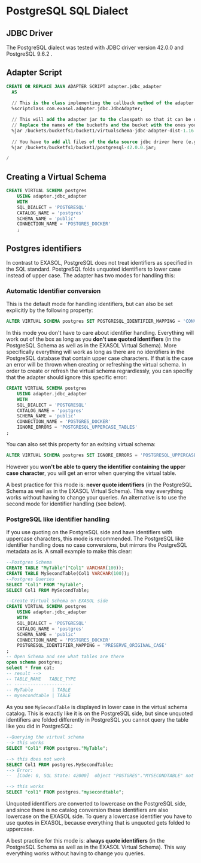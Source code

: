 # PostgreSQL SQL Dialect

## JDBC Driver

The PostgreSQL dialect was tested with JDBC driver version 42.0.0 and PostgreSQL 9.6.2 .

## Adapter Script

```sql
CREATE OR REPLACE JAVA ADAPTER SCRIPT adapter.jdbc_adapter 
  AS
  
  // This is the class implementing the callback method of the adapter script
  %scriptclass com.exasol.adapter.jdbc.JdbcAdapter;

  // This will add the adapter jar to the classpath so that it can be used inside the adapter script
  // Replace the names of the bucketfs and the bucket with the ones you used.
  %jar /buckets/bucketfs1/bucket1/virtualschema-jdbc-adapter-dist-1.16.3.jar;
									 
  // You have to add all files of the data source jdbc driver here (e.g. MySQL or Hive)
  %jar /buckets/bucketfs1/bucket1/postgresql-42.0.0.jar;

/
```

## Creating a Virtual Schema

```sql
CREATE VIRTUAL SCHEMA postgres
	USING adapter.jdbc_adapter 
	WITH
	SQL_DIALECT = 'POSTGRESQL'
	CATALOG_NAME = 'postgres'
	SCHEMA_NAME = 'public'
	CONNECTION_NAME = 'POSTGRES_DOCKER'
	;
```

## Postgres identifiers

In contrast to EXASOL, PostgreSQL does not treat identifiers as specified in the SQL standard. PostgreSQL folds unquoted identifiers to lower case instead of upper case. The adapter has two modes for handling this:

### Automatic Identifier conversion

This is the default mode for handling identifiers, but can also be set explicitly by the following property:
```sql
ALTER VIRTUAL SCHEMA postgres SET POSTGRESQL_IDENTIFIER_MAPPING = 'CONVERT_TO_UPPER';
```

In this mode you don't have to care about identifier handling. Everything will work out of the box as long as you **don't use quoted identifiers** (in the PostgreSQL Schema as well as in the EXASOL Virtual Schema). More specifically everything will work as long as there are no identifiers in the PostgreSQL database that contain upper case characters. If that is the case an error will be thrown when creating or refreshing the virtual schema.
In order to create or refresh the virtual schema regrardlessly, you can specifiy that the adapter should ignore this specific error:
```sql
CREATE VIRTUAL SCHEMA postgres
	USING adapter.jdbc_adapter 
	WITH
	SQL_DIALECT = 'POSTGRESQL'
	CATALOG_NAME = 'postgres'
	SCHEMA_NAME = 'public'
	CONNECTION_NAME = 'POSTGRES_DOCKER'
	IGNORE_ERRORS = 'POSTGRESQL_UPPERCASE_TABLES'
;
```
You can also set this property for an exitsing virtual schema:
```sql
ALTER VIRTUAL SCHEMA postgres SET IGNORE_ERRORS = 'POSTGRESQL_UPPERCASE_TABLES';
```
However you **won't be able to query the identifier containing the upper case character**, you will get an error when querying the virtual table.

A best practice for this mode is: **never quote identifiers** (in the PostgreSQL Schema as well as in the EXASOL Virtual Schema). This way everything works without having to change your queries.
An alternative is to use the second mode for identifier handling (see below).

### PostgreSQL like identifier handling

If you use quoting on the PostgreSQL side and have identifiers with uppercase characters, this mode is recommended. The PostgreSQL like identifier handling does no case conversions, but mirrors the PostgreSQL metadata as is. A small example to make this clear:
```sql
--Postgres Schema
CREATE TABLE "MyTable"("Col1" VARCHAR(100));
CREATE TABLE MySecondTable(Col1 VARCHAR(100));
--Postgres Queries
SELECT "Col1" FROM "MyTable";
SELECT Col1 FROM MySecondTable;
```
```sql
--Create Virtual Schema on EXASOL side
CREATE VIRTUAL SCHEMA postgres
	USING adapter.jdbc_adapter 
	WITH
	SQL_DIALECT = 'POSTGRESQL'
	CATALOG_NAME = 'postgres'
	SCHEMA_NAME = 'public'
	CONNECTION_NAME = 'POSTGRES_DOCKER'
	POSTGRESQL_IDENTIFIER_MAPPING = 'PRESERVE_ORIGINAL_CASE'
;
-- Open Schema and see what tables are there
open schema postgres;
select * from cat;
-- result -->
-- TABLE_NAME	TABLE_TYPE
-- ----------------------
-- MyTable       | TABLE
-- mysecondtable | TABLE
```
As you see `MySecondTable` is displayed in lower case in the virtual schema catalog. This is exactly like it is on the PostgreSQL side, but since unquoted identifiers are folded differently in PostgreSQL you cannot query the table like you did in PostgreSQL:
```sql
--Querying the virtual schema
--> this works
SELECT "Col1" FROM postgres."MyTable";

--> this does not work
SELECT Col1 FROM postgres.MySecondTable;
--> Error:
--  [Code: 0, SQL State: 42000]  object "POSTGRES"."MYSECONDTABLE" not found [line 1, column 18]

--> this works
SELECT "col1" FROM postgres."mysecondtable";
```
Unquoted identifiers are converted to lowercase on the PostgreSQL side, and since there is no catalog conversion these identifiers are also lowercase on the EXASOL side. To query a lowercase identifier you have to use quotes in EXASOL, because everything that is unquoted gets folded to uppercase. 

A best practice for this mode is: **always quote identifiers** (in the PostgreSQL Schema as well as in the EXASOL Virtual Schema). This way everything works without having to change you queries.
